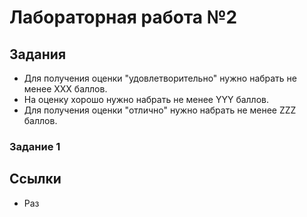 # Лабораторная работа №2

## Задания

- Для получения оценки "удовлетворительно" нужно набрать не менее XXX баллов.
- На оценку хорошо нужно набрать не менее YYY баллов.
- Для получения оценки "отлично" нужно набрать не менее ZZZ баллов.

### Задание 1



## Ссылки

- Раз